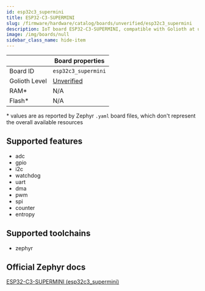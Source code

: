 ```yaml
---
id: esp32c3_supermini
title: ESP32-C3-SUPERMINI
slug: /firmware/hardware/catalog/boards/unverified/esp32c3_supermini
description: IoT board ESP32-C3-SUPERMINI, compatible with Golioth at unverified level.
image: /img/boards/null
sidebar_class_name: hide-item
---
```


[//]: # (This is an auto-generated file, do not edit! Changes to it will be lost upon re-generation)



|                | Board properties     |
| -------------  | -------------------- |
| Board ID       | `esp32c3_supermini` |
| Golioth Level  | [Unverified](/firmware/hardware#unverified-boards) |
| RAM*           | N/A |
| Flash*         | N/A |

\* values are as reported by Zephyr `.yaml` board files, which don't represent the overall available resources



## Supported features

* adc
* gpio
* i2c
* watchdog
* uart
* dma
* pwm
* spi
* counter
* entropy

## Supported toolchains

* zephyr

## Official Zephyr docs

[ESP32-C3-SUPERMINI (esp32c3_supermini)](https://docs.zephyrproject.org/latest/boards/others/esp32c3_supermini/doc/index.html)

